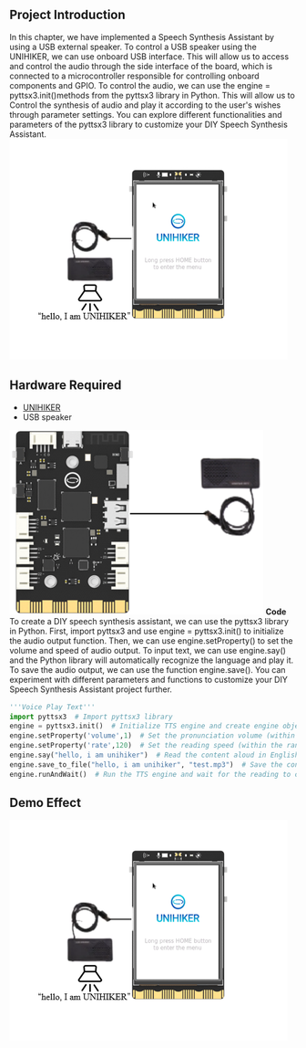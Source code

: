 ## **Project Introduction**
In this chapter, we have implemented a Speech Synthesis Assistant by using a USB external speaker.
To control a USB speaker using the UNIHIKER, we can use onboard USB interface. This will allow us to access and control the audio through the side interface of the board, which is connected to a microcontroller responsible for controlling onboard components and GPIO.
To control the audio, we can use the engine = pyttsx3.init()methods from the pyttsx3 library in Python. This will allow us to Control the synthesis of audio and play it according to the user's wishes through parameter settings. You can explore different functionalities and parameters of the pyttsx3 library to customize your DIY Speech Synthesis Assistant.
![image.png](img/2_Speech_Synthesis_Assistant/1722507608599-a8fe6790-ddaf-4108-b544-eb272a283bc5.png)
## **Hardware Required**

- [UNIHIKER](https://www.dfrobot.com/product-2691.html)
- USB speaker

![image.png](img/2_Speech_Synthesis_Assistant/1721633121611-fafe0fb5-e71f-4b6e-b972-635853187f3d.png)
**Code**
To create a DIY speech synthesis assistant, we can use the pyttsx3 library in Python. First, import pyttsx3 and use engine = pyttsx3.init() to initialize the audio output function. Then, we can use engine.setProperty() to set the volume and speed of audio output. To input text, we can use engine.say() and the Python library will automatically recognize the language and play it. To save the audio output, we can use the function engine.save(). You can experiment with different parameters and functions to customize your DIY Speech Synthesis Assistant project further.
```python
'''Voice Play Text'''
import pyttsx3  # Import pyttsx3 library
engine = pyttsx3.init()  # Initialize TTS engine and create engine objects
engine.setProperty('volume',1)  # Set the pronunciation volume (within the range of 0-1)
engine.setProperty('rate',120)  # Set the reading speed (within the range of 0-200)
engine.say("hello, i am unihiker")  # Read the content aloud in English
engine.save_to_file("hello, i am unihiker", "test.mp3")  # Save the content as audio (named test. mp3)
engine.runAndWait()  # Run the TTS engine and wait for the reading to complete
```
## **Demo Effect**

![image.png](img/2_Speech_Synthesis_Assistant/1722507628384-8db6ea0c-1239-4a86-a237-c4936080790b.png)

